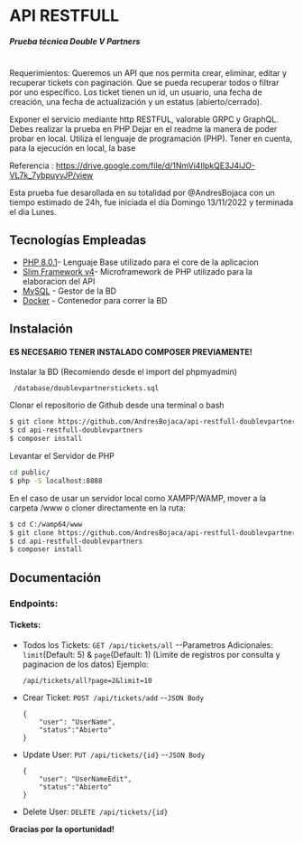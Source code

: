 # API RESTFULL 
##### Prueba técnica Double V Partners
#
Requerimientos: 
Queremos un API que nos permita crear, eliminar, editar y recuperar tickets con paginación. Que se pueda recuperar todos o filtrar por uno específico. Los ticket tienen un id, un usuario, una fecha de creación, una fecha de actualización y un estatus (abierto/cerrado).

Exponer el servicio mediante http RESTFUL, valorable GRPC y GraphQL.
Debes realizar la prueba en PHP
Dejar en el readme la manera de poder probar en local. Utiliza el lenguaje de
programación (PHP). Tener en cuenta, para la ejecución en local, la base

Referencia : https://drive.google.com/file/d/1NmVi4IlpkQE3J4iJO-VL7k_7ybpuyyJP/view

Esta prueba fue desarollada en su totalidad por @AndresBojaca con un tiempo estimado de 24h, fue iniciada el día Domingo
13/11/2022 y terminada el dia Lunes.

## Tecnologías Empleadas
- [PHP 8.0.1](https://www.php.net/manual/es/intro-whatis.php)- Lenguaje Base utilizado para el core de la aplicacion
- [Slim Framework v4](http://dev.slimframework.com/)- Microframework de PHP utilizado para la elaboracion del API 
- [MySQL](https://www.mysql.com/) - Gestor de la BD
- [Docker](https://www.docker.com/) - Contenedor para correr la BD

## Instalación

#### ES NECESARIO TENER INSTALADO COMPOSER PREVIAMENTE!

Instalar la BD (Recomiendo desde el import del phpmyadmin)
```
 /database/doublevpartnerstickets.sql
```


Clonar el repositorio de Github desde una terminal o bash

```sh
$ git clone https://github.com/AndresBojaca/api-restfull-doublevpartners.git
$ cd api-restfull-doublevpartners
$ composer install
```

Levantar el Servidor de PHP

```sh
cd public/
$ php -S localhost:8888
```

En el caso de usar un servidor local como XAMPP/WAMP, mover a la carpeta /www o cloner directamente en la ruta:
```sh
$ cd C:/wamp64/www
$ git clone https://github.com/AndresBojaca/api-restfull-doublevpartners.git
$ cd api-restfull-doublevpartners
$ composer install
```



## Documentación
### Endpoints: 

#### Tickets:

- Todos los Tickets: `GET /api/tickets/all`
--Parametros Adicionales: 
`limit`(Default: 5) & `page`(Default: 1) (Limite de registros por consulta y paginacion de los datos)
    Ejemplo:
    ```
    /api/tickets/all?page=2&limit=10
    ```

- Crear Ticket: `POST /api/tickets/add`
--`JSON Body` 
    ```
    {
        "user": "UserName",
        "status":"Abierto"
    }
    ```
- Update User: `PUT /api/tickets/{id}`
     --`JSON Body` 
    ```
    {
        "user": "UserNameEdit",
        "status":"Abierto"
    }
- Delete User: `DELETE /api/tickets/{id}`


**Gracias por la oportunidad!**
